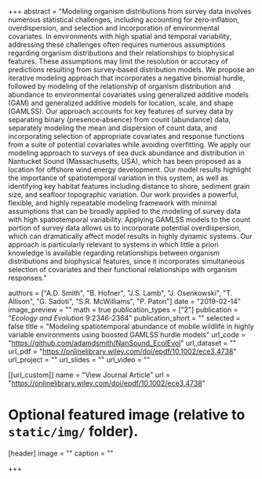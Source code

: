 +++
abstract = "Modeling organism distributions from survey data involves numerous statistical challenges, including accounting for zero‐inflation, overdispersion, and selection and incorporation of environmental covariates. In environments with high spatial and temporal variability, addressing these challenges often requires numerous assumptions regarding organism distributions and their relationships to biophysical features. These assumptions may limit the resolution or accuracy of predictions resulting from survey‐based distribution models. We propose an iterative modeling approach that incorporates a negative binomial hurdle, followed by modeling of the relationship of organism distribution and abundance to environmental covariates using generalized additive models (GAM) and generalized additive models for location, scale, and shape (GAMLSS). Our approach accounts for key features of survey data by separating binary (presence‐absence) from count (abundance) data, separately modeling the mean and dispersion of count data, and incorporating selection of appropriate covariates and response functions from a suite of potential covariates while avoiding overfitting. We apply our modeling approach to surveys of sea duck abundance and distribution in Nantucket Sound (Massachusetts, USA), which has been proposed as a location for offshore wind energy development. Our model results highlight the importance of spatiotemporal variation in this system, as well as identifying key habitat features including distance to shore, sediment grain size, and seafloor topographic variation. Our work provides a powerful, flexible, and highly repeatable modeling framework with minimal assumptions that can be broadly applied to the modeling of survey data with high spatiotemporal variability. Applying GAMLSS models to the count portion of survey data allows us to incorporate potential overdispersion, which can dramatically affect model results in highly dynamic systems. Our approach is particularly relevant to systems in which little a priori knowledge is available regarding relationships between organism distributions and biophysical features, since it incorporates simultaneous selection of covariates and their functional relationships with organism responses."

authors = ["A.D. Smith", "B. Hofner", "J.S. Lamb", "J. Osenkowski", "T. Allison", "G. Sadoti", "S.R. McWilliams", "P. Paton"]
date = "2019-02-14"
image_preview = ""
math = true
publication_types = ["2"]
publication = "*Ecology and Evolution* 9:2346-2364"
publication_short = ""
selected = false
title = "Modeling spatiotemporal abundance of mobile wildlife in highly variable environments using boosted GAMLSS hurdle models"
url_code = "https://github.com/adamdsmith/NanSound_EcolEvol"
url_dataset = ""
url_pdf = "https://onlinelibrary.wiley.com/doi/epdf/10.1002/ece3.4738"
url_project = ""
url_slides = ""
url_video = ""

[[url_custom]]
name = "View Journal Article"
url = "https://onlinelibrary.wiley.com/doi/epdf/10.1002/ece3.4738"

# Optional featured image (relative to `static/img/` folder).
[header]
image = ""
caption = ""

+++